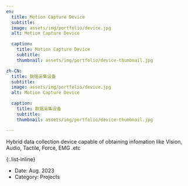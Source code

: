 ```yaml
---
en:
  title: Motion Capture Device
  subtitle:
  image: assets/img/portfolio/device.jpg
  alt: Motion Capture Device

  caption:
    title: Motion Capture Device
    subtitle:
    thumbnail: assets/img/portfolio/device-thumbnail.jpg

zh-CN:
  title: 数据采集设备
  subtitle:
  image: assets/img/portfolio/device.jpg
  alt: Motion Capture Device

  caption:
    title: 数据采集设备
    subtitle:
    thumbnail: assets/img/portfolio/device-thumbnail.jpg

---
```


Hybrid data collection device capable of obtaining infomation like Vision, Audio, Tactile, Force, EMG .etc

{:.list-inline}
- Date: Aug. 2023
- Category: Projects
